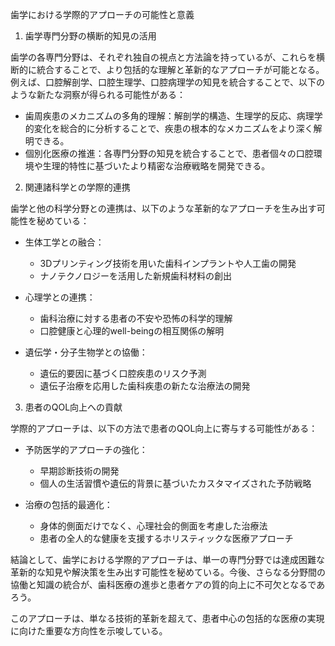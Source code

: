 歯学における学際的アプローチの可能性と意義

1. 歯学専門分野の横断的知見の活用

歯学の各専門分野は、それぞれ独自の視点と方法論を持っているが、これらを横断的に統合することで、より包括的な理解と革新的なアプローチが可能となる。例えば、口腔解剖学、口腔生理学、口腔病理学の知見を統合することで、以下のような新たな洞察が得られる可能性がある：

- 歯周疾患のメカニズムの多角的理解：解剖学的構造、生理学的反応、病理学的変化を総合的に分析することで、疾患の根本的なメカニズムをより深く解明できる。
- 個別化医療の推進：各専門分野の知見を統合することで、患者個々の口腔環境や生理的特性に基づいたより精密な治療戦略を開発できる。

2. 関連諸科学との学際的連携

歯学と他の科学分野との連携は、以下のような革新的なアプローチを生み出す可能性を秘めている：

- 生体工学との融合：
  * 3Dプリンティング技術を用いた歯科インプラントや人工歯の開発
  * ナノテクノロジーを活用した新規歯科材料の創出

- 心理学との連携：
  * 歯科治療に対する患者の不安や恐怖の科学的理解
  * 口腔健康と心理的well-beingの相互関係の解明

- 遺伝学・分子生物学との協働：
  * 遺伝的要因に基づく口腔疾患のリスク予測
  * 遺伝子治療を応用した歯科疾患の新たな治療法の開発

3. 患者のQOL向上への貢献

学際的アプローチは、以下の方法で患者のQOL向上に寄与する可能性がある：

- 予防医学的アプローチの強化：
  * 早期診断技術の開発
  * 個人の生活習慣や遺伝的背景に基づいたカスタマイズされた予防戦略

- 治療の包括的最適化：
  * 身体的側面だけでなく、心理社会的側面を考慮した治療法
  * 患者の全人的な健康を支援するホリスティックな医療アプローチ

結論として、歯学における学際的アプローチは、単一の専門分野では達成困難な革新的な知見や解決策を生み出す可能性を秘めている。今後、さらなる分野間の協働と知識の統合が、歯科医療の進歩と患者ケアの質的向上に不可欠となるであろう。

このアプローチは、単なる技術的革新を超えて、患者中心の包括的な医療の実現に向けた重要な方向性を示唆している。
